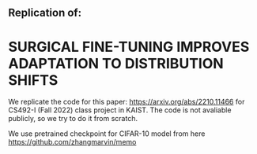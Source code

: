 ## Replication of:
# SURGICAL FINE-TUNING IMPROVES ADAPTATION TO DISTRIBUTION SHIFTS 
We replicate the code for this paper: https://arxiv.org/abs/2210.11466 for CS492-I (Fall 2022) class project in KAIST. The code is not avaliable publicly, so we try to do it from scratch.

We use pretrained checkpoint for CIFAR-10 model from here https://github.com/zhangmarvin/memo
